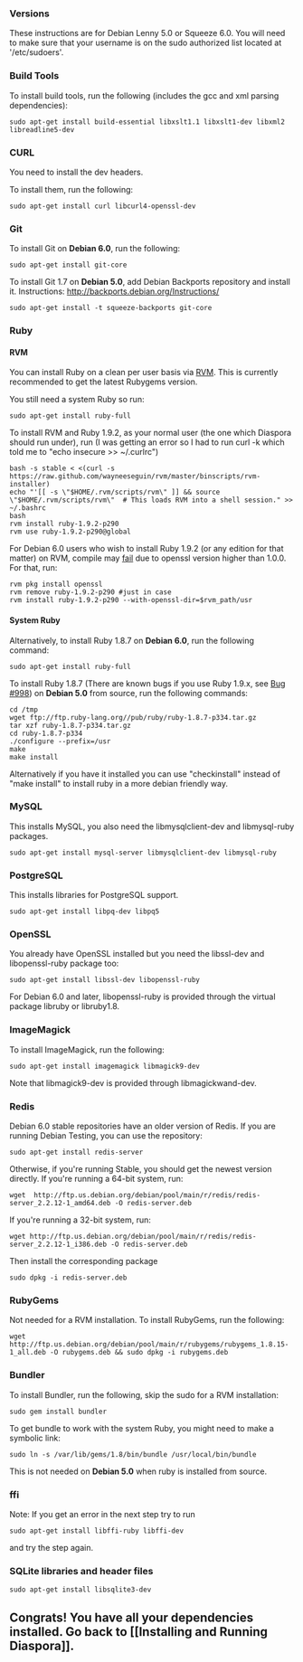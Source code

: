 ### Versions

These instructions are for Debian Lenny 5.0 or Squeeze 6.0.  You will need to make sure that your username is on the sudo authorized list located at '/etc/sudoers'.

### Build Tools

To install build tools, run the following (includes the gcc and xml parsing dependencies):

    sudo apt-get install build-essential libxslt1.1 libxslt1-dev libxml2 libreadline5-dev

### CURL

You need to install the dev headers.

To install them, run the following:

    sudo apt-get install curl libcurl4-openssl-dev

### Git

To install Git on **Debian 6.0**, run the following:

    sudo apt-get install git-core

To install Git 1.7 on **Debian 5.0**, add Debian Backports repository and install it. Instructions: http://backports.debian.org/Instructions/

    sudo apt-get install -t squeeze-backports git-core


### Ruby

#### RVM

You can install Ruby on a clean per user basis via [RVM](https://rvm.beginrescueend.com/). This is currently recommended to get the latest Rubygems version.

You still need a system Ruby so run:

    sudo apt-get install ruby-full

To install RVM and Ruby 1.9.2, as your normal user (the one which Diaspora should run under), run (I was getting an error so I had to run curl -k which told me to "echo insecure >> ~/.curlrc")

    bash -s stable < <(curl -s https://raw.github.com/wayneeseguin/rvm/master/binscripts/rvm-installer)
    echo "'[[ -s \"$HOME/.rvm/scripts/rvm\" ]] && source \"$HOME/.rvm/scripts/rvm\"  # This loads RVM into a shell session." >> ~/.bashrc
    bash
    rvm install ruby-1.9.2-p290
    rvm use ruby-1.9.2-p290@global


For Debian 6.0 users who wish to install Ruby 1.9.2 (or any edition for that matter) on RVM, compile may [fail](https://rvm.beginrescueend.com/packages/openssl/) due to openssl version higher than 1.0.0. For that, run:

    rvm pkg install openssl
    rvm remove ruby-1.9.2-p290 #just in case
    rvm install ruby-1.9.2-p290 --with-openssl-dir=$rvm_path/usr

#### System Ruby
Alternatively, to install Ruby 1.8.7 on **Debian 6.0**, run the following command:

    sudo apt-get install ruby-full

To install Ruby 1.8.7 (There are known bugs if you use Ruby 1.9.x, see [Bug #998](http://bugs.joindiaspora.com/issues/998)) on **Debian 5.0** from source, run the following commands:

    cd /tmp
    wget ftp://ftp.ruby-lang.org//pub/ruby/ruby-1.8.7-p334.tar.gz
    tar xzf ruby-1.8.7-p334.tar.gz
    cd ruby-1.8.7-p334
    ./configure --prefix=/usr
    make
    make install

Alternatively if you have it installed you can use "checkinstall" instead of "make install" to install ruby in a more debian friendly way.

### MySQL

This installs MySQL, you also need the libmysqlclient-dev and libmysql-ruby packages.

    sudo apt-get install mysql-server libmysqlclient-dev libmysql-ruby


### PostgreSQL

This installs libraries for PostgreSQL support.

    sudo apt-get install libpq-dev libpq5

### OpenSSL

You already have OpenSSL installed but you need the libssl-dev and libopenssl-ruby package too:

    sudo apt-get install libssl-dev libopenssl-ruby

For Debian 6.0 and later, libopenssl-ruby is provided through the virtual package libruby or libruby1.8.

### ImageMagick

To install ImageMagick, run the following:

    sudo apt-get install imagemagick libmagick9-dev

Note that libmagick9-dev is provided through libmagickwand-dev.

### Redis

Debian 6.0 stable repositories have an older version of Redis.  If you are running Debian Testing, you can use the repository:

    sudo apt-get install redis-server

Otherwise, if you're running Stable, you should get the newest version directly.  If you're running a 64-bit system, run:

    wget  http://ftp.us.debian.org/debian/pool/main/r/redis/redis-server_2.2.12-1_amd64.deb -O redis-server.deb

If you're running a 32-bit system, run:

    wget http://ftp.us.debian.org/debian/pool/main/r/redis/redis-server_2.2.12-1_i386.deb -O redis-server.deb

Then install the corresponding package

    sudo dpkg -i redis-server.deb

### RubyGems

Not needed for a RVM installation.
To install RubyGems, run the following:

    wget http://ftp.us.debian.org/debian/pool/main/r/rubygems/rubygems_1.8.15-1_all.deb -O rubygems.deb && sudo dpkg -i rubygems.deb


### Bundler

To install Bundler, run the following, skip the sudo for a RVM installation:

    sudo gem install bundler 

To get bundle to work with the system Ruby, you might need to make a symbolic link:

    sudo ln -s /var/lib/gems/1.8/bin/bundle /usr/local/bin/bundle

This is not needed on **Debian 5.0** when ruby is installed from source.


### ffi

Note: If you get an error in the next step try to run

    sudo apt-get install libffi-ruby libffi-dev

and try the step again.

### SQLite libraries and header files

    sudo apt-get install libsqlite3-dev


## Congrats! You have all your dependencies installed. Go back to [[Installing and Running Diaspora]].
